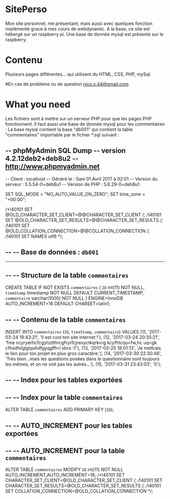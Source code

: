 ﻿# SitePerso
Mon site personnel, me présentant, mais aussi avec quelques fonction implémenté grace à mes cours de webdynamic.
A la base, ce site est hébergé sur un raspberry pi. Une base de donnée mysql est présente sur le raspberry.



# Contenu
Plusieurs pages différentes... qui utilisent du HTML, CSS, PHP, mySql.

#En cas de problème ou de question
nico.v.44@gmail.com


# What you need
Les fichiers sont à mettre sur un serveur PHP pour que les pages PHP fonctionnent.
Il faut aussi une base de donnée mysql pour les commentaires :
La base mysql contient la base "db001" qui contient la table "commentaires" importable par le fichier *.sql suivant :



-- phpMyAdmin SQL Dump
-- version 4.2.12deb2+deb8u2
-- http://www.phpmyadmin.net
--
-- Client :  localhost
-- Généré le :  Sam 01 Avril 2017 à 02:01
-- Version du serveur :  5.5.54-0+deb8u1
-- Version de PHP :  5.6.29-0+deb8u1

SET SQL_MODE = "NO_AUTO_VALUE_ON_ZERO";
SET time_zone = "+00:00";


/*!40101 SET @OLD_CHARACTER_SET_CLIENT=@@CHARACTER_SET_CLIENT */;
/*!40101 SET @OLD_CHARACTER_SET_RESULTS=@@CHARACTER_SET_RESULTS */;
/*!40101 SET @OLD_COLLATION_CONNECTION=@@COLLATION_CONNECTION */;
/*!40101 SET NAMES utf8 */;

--
-- Base de données :  `db001`
--

-- --------------------------------------------------------

--
-- Structure de la table `commentaires`
--

CREATE TABLE IF NOT EXISTS `commentaires` (
`ID` int(11) NOT NULL,
  `timeStamp` timestamp NOT NULL DEFAULT CURRENT_TIMESTAMP,
  `commentaire` varchar(1000) NOT NULL
) ENGINE=InnoDB AUTO_INCREMENT=16 DEFAULT CHARSET=latin1;

--
-- Contenu de la table `commentaires`
--

INSERT INTO `commentaires` (`ID`, `timeStamp`, `commentaire`) VALUES
(11, '2017-03-24 19:43:21', 'Il est cool ton site internet !'),
(12, '2017-03-24 20:35:21', 'fme ncyryerhcfcgytzdthrcgfryrfcjreuyctkqrk<rg kcyfhtcqu<fw,hc uq<gk cfhsdfslglglquhdfgyqgffl<l sbra :!!'),
(13, '2017-03-25 18:01:13', 'Je mettrais le lien pour ton projet en plus gros caractère.'),
(14, '2017-03-30 22:30:46', 'Très bien...mais les questions posées dans le questionnaire sont toujours les mêmes, et on ne voit pas les autres...'),
(15, '2017-03-31 23:43:03', '0');

--
-- Index pour les tables exportées
--

--
-- Index pour la table `commentaires`
--
ALTER TABLE `commentaires`
 ADD PRIMARY KEY (`ID`);

--
-- AUTO_INCREMENT pour les tables exportées
--

--
-- AUTO_INCREMENT pour la table `commentaires`
--
ALTER TABLE `commentaires`
MODIFY `ID` int(11) NOT NULL AUTO_INCREMENT,AUTO_INCREMENT=16;
/*!40101 SET CHARACTER_SET_CLIENT=@OLD_CHARACTER_SET_CLIENT */;
/*!40101 SET CHARACTER_SET_RESULTS=@OLD_CHARACTER_SET_RESULTS */;
/*!40101 SET COLLATION_CONNECTION=@OLD_COLLATION_CONNECTION */;
